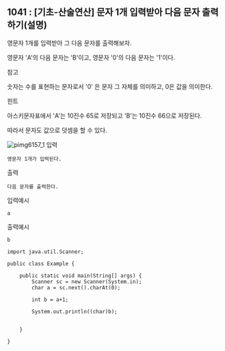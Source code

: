 ## 1041 : [기초-산술연산] 문자 1개 입력받아 다음 문자 출력하기(설명)

영문자 1개를 입력받아 그 다음 문자를 출력해보자.


영문자 'A'의 다음 문자는 'B'이고, 영문자 '0'의 다음 문자는 '1'이다.

참고

숫자는 수를 표현하는 문자로서 '0' 은 문자 그 자체를 의미하고, 0은 값을 의미한다.


힌트

아스키문자표에서 'A'는 10진수 65로 저장되고 'B'는 10진수 66으로 저장된다.

따라서 문자도 값으로 덧셈을 할 수 있다.

![pimg6157_1](https://user-images.githubusercontent.com/105026909/195345159-e8a1dc68-fca0-4668-a57e-dafd658ddab1.png)
입력

`영문자 1개가 입력된다.`

출력

`다음 문자를 출력한다.`


입력예시

`a`

출력예시

`b`

```shell
import java.util.Scanner;

public class Example {

	public static void main(String[] args) {
		Scanner sc = new Scanner(System.in);
		char a = sc.next().charAt(0);
		
		int b = a+1;
		
		System.out.println((char)b);
	
		
	}

}
```